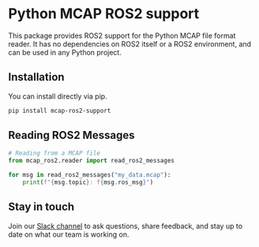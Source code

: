 # Python MCAP ROS2 support

This package provides ROS2 support for the Python MCAP file format reader. It has no dependencies on ROS2 itself or a ROS2 environment, and can be used in any Python project.

## Installation

You can install directly via pip.

```bash
pip install mcap-ros2-support
```

## Reading ROS2 Messages

```python
# Reading from a MCAP file
from mcap_ros2.reader import read_ros2_messages

for msg in read_ros2_messages("my_data.mcap"):
    print(f"{msg.topic}: f{msg.ros_msg}")
```

## Stay in touch

Join our [Slack channel](https://foxglove.dev/join-slack) to ask questions,
share feedback, and stay up to date on what our team is working on.
